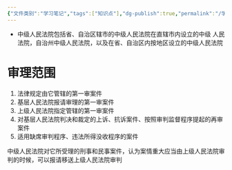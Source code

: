 ```yaml
---
{"文件类别":"学习笔记","tags":["知识点"],"dg-publish":true,"permalink":"/学习笔记studyup/知识点cheese/中级人民法院/","dgPassFrontmatter":true,"created":"2024-09-23T16:26:20.434+08:00","updated":"2024-09-23T16:30:17.377+08:00"}
---
```


- 中级人民法院包括省、自治区辖市的中级人民法院在直辖市内设立的中级 人民法院，自治州中级人民法院，以及在省、自治区内按地区设立的中级人民法院
# 审理范围
1. 法律规定由它管辖的第一审案件
2. 基层人民法院报请审理的第一审案件
3. 上级人民法院指定管辖的第一审案件
4. 对基层人民法院判决和裁定的上诉、抗诉案件、按照审判监督程序提起的再审案件
5. 适用缺席审判程序、违法所得没收程序的案件

中级人民法院对它所受理的刑事和民事案件，认为案情重大应当由上级人民法院审判的时候，可以报请移送上级人民法院审判